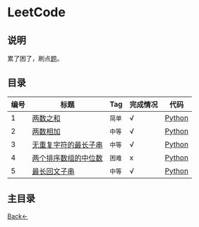 # LeetCode
## 说明

累了困了，刷点[题](https://leetcode-cn.com)。

## 目录

编号 | 标题 | Tag | 完成情况 | 代码
--- | --- | --- | --- | ---
1 | [两数之和](https://leetcode-cn.com/problems/two-sum/description/) | `简单` | √ |  [Python](https://github.com/TauWu/backend_learning_notes/tree/master/LeetCode/Code/Python/1.py)
2 | [两数相加](https://leetcode-cn.com/problems/add-two-numbers/description/) | `中等` | √ | [Python](https://github.com/TauWu/backend_learning_notes/tree/master/LeetCode/Code/Python/2.py)
3 | [无重复字符的最长子串](https://leetcode-cn.com/problems/longest-substring-without-repeating-characters/description/) | `中等` | √ | [Python](https://github.com/TauWu/backend_learning_notes/tree/master/LeetCode/Code/Python/3.py)
4 | [两个排序数组的中位数](https://leetcode-cn.com/problems/median-of-two-sorted-arrays/description/) | `困难` | x |[Python](https://github.com/TauWu/backend_learning_notes/tree/master/LeetCode/Code/Python/4.py)
5 | [最长回文子串](https://leetcode-cn.com/problems/longest-palindromic-substring/description/) | `中等` | √ |[Python](https://github.com/TauWu/backend_learning_notes/tree/master/LeetCode/Code/Python/5.py)

## 主目录
[Back<-](https://github.com/TauWu/backend_learning_notes)
